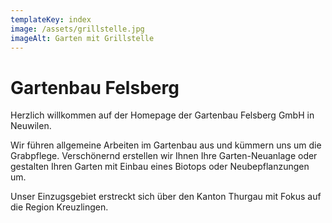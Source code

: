 ```yaml
---
templateKey: index
image: /assets/grillstelle.jpg
imageAlt: Garten mit Grillstelle
---
```


# Gartenbau Felsberg

Herzlich willkommen auf der Homepage der Gartenbau Felsberg GmbH in Neuwilen.

Wir führen allgemeine Arbeiten im Gartenbau aus und kümmern uns um die Grabpflege. Verschönernd erstellen wir Ihnen Ihre Garten-Neuanlage oder gestalten Ihren Garten mit Einbau eines Biotops oder Neubepflanzungen um.

Unser Einzugsgebiet erstreckt sich über den Kanton Thurgau mit Fokus auf die Region Kreuzlingen.
